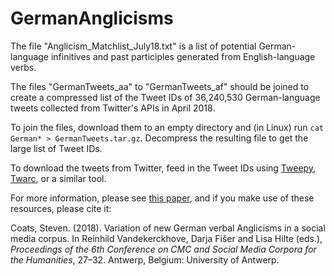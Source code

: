 # GermanAnglicisms

The file "Anglicism_Matchlist_July18.txt" is a list of potential German-language infinitives and past participles generated from English-language verbs.

The files "GermanTweets_aa" to "GermanTweets_af" should be joined to create a compressed list of the Tweet IDs of 36,240,530 German-language tweets collected from Twitter's APIs in April 2018. 

To join the files, download them to an empty directory and (in Linux) run `cat German* > GermanTweets.tar.gz`.
Decompress the resulting file to get the large list of Tweet IDs. 

To download the tweets from Twitter, feed in the Tweet IDs using [Tweepy](https://github.com/tweepy/tweepy), [Twarc](https://github.com/docnow/twarc), or a similar tool.

For more information, please see [this paper](http://cc.oulu.fi/~scoats/CMCCorporaAntwerpenRevised1.pdf), and if you make use of these resources, please cite it:

Coats, Steven. (2018). Variation of new German verbal Anglicisms in a social media corpus. In Reinhild Vandekerckhove, Darja Fišer and Lisa Hilte (eds.), *Proceedings of the 6th Conference on CMC and Social Media Corpora for the Humanities*, 27–32. Antwerp, Belgium: University of Antwerp.
